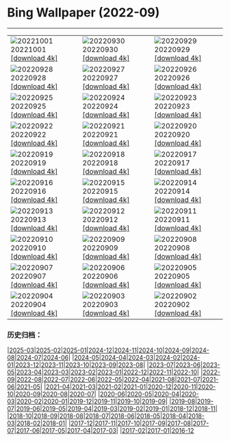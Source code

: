 # Bing Wallpaper (2022-09)
**************

<table><tr><td><img class="wallpaper" src="https://www.bing.com/th?id=OHR.BridalVeilFalls_EN-IN3773661130_1920x1080.jpg" alt="20221001"> 20221001 <a class="wallpaper_link" href="https://www.bing.com/th?id=OHR.BridalVeilFalls_EN-IN3773661130_UHD.jpg">[download 4k]</a></td><td><img class="wallpaper" src="https://www.bing.com/th?id=OHR.EubalaenaAustralis_EN-IN2975314371_1920x1080.jpg" alt="20220930"> 20220930 <a class="wallpaper_link" href="https://www.bing.com/th?id=OHR.EubalaenaAustralis_EN-IN2975314371_UHD.jpg">[download 4k]</a></td><td><img class="wallpaper" src="https://www.bing.com/th?id=OHR.InfiniD_EN-IN2161897930_1920x1080.jpg" alt="20220929"> 20220929 <a class="wallpaper_link" href="https://www.bing.com/th?id=OHR.InfiniD_EN-IN2161897930_UHD.jpg">[download 4k]</a></td></tr><tr><td><img class="wallpaper" src="https://www.bing.com/th?id=OHR.ToyTrainShimla_EN-IN1920290957_1920x1080.jpg" alt="20220928"> 20220928 <a class="wallpaper_link" href="https://www.bing.com/th?id=OHR.ToyTrainShimla_EN-IN1920290957_UHD.jpg">[download 4k]</a></td><td><img class="wallpaper" src="https://www.bing.com/th?id=OHR.YellowstoneUGB_EN-IN3218333114_1920x1080.jpg" alt="20220927"> 20220927 <a class="wallpaper_link" href="https://www.bing.com/th?id=OHR.YellowstoneUGB_EN-IN3218333114_UHD.jpg">[download 4k]</a></td><td><img class="wallpaper" src="https://www.bing.com/th?id=OHR.SusitnaRiver_EN-IN2619893035_1920x1080.jpg" alt="20220926"> 20220926 <a class="wallpaper_link" href="https://www.bing.com/th?id=OHR.SusitnaRiver_EN-IN2619893035_UHD.jpg">[download 4k]</a></td></tr><tr><td><img class="wallpaper" src="https://www.bing.com/th?id=OHR.AmazonMangroves_EN-IN2262837682_1920x1080.jpg" alt="20220925"> 20220925 <a class="wallpaper_link" href="https://www.bing.com/th?id=OHR.AmazonMangroves_EN-IN2262837682_UHD.jpg">[download 4k]</a></td><td><img class="wallpaper" src="https://www.bing.com/th?id=OHR.DarkSkyAcadia_EN-IN1497457710_1920x1080.jpg" alt="20220924"> 20220924 <a class="wallpaper_link" href="https://www.bing.com/th?id=OHR.DarkSkyAcadia_EN-IN1497457710_UHD.jpg">[download 4k]</a></td><td><img class="wallpaper" src="https://www.bing.com/th?id=OHR.GoldenJellyfish_EN-IN4273842650_1920x1080.jpg" alt="20220923"> 20220923 <a class="wallpaper_link" href="https://www.bing.com/th?id=OHR.GoldenJellyfish_EN-IN4273842650_UHD.jpg">[download 4k]</a></td></tr><tr><td><img class="wallpaper" src="https://www.bing.com/th?id=OHR.LastDollarRoad_EN-IN2409980698_1920x1080.jpg" alt="20220922"> 20220922 <a class="wallpaper_link" href="https://www.bing.com/th?id=OHR.LastDollarRoad_EN-IN2409980698_UHD.jpg">[download 4k]</a></td><td><img class="wallpaper" src="https://www.bing.com/th?id=OHR.PWPeaceDoves_EN-IN1499522423_1920x1080.jpg" alt="20220921"> 20220921 <a class="wallpaper_link" href="https://www.bing.com/th?id=OHR.PWPeaceDoves_EN-IN1499522423_UHD.jpg">[download 4k]</a></td><td><img class="wallpaper" src="https://www.bing.com/th?id=OHR.SitkaOtters_EN-IN0922348423_1920x1080.jpg" alt="20220920"> 20220920 <a class="wallpaper_link" href="https://www.bing.com/th?id=OHR.SitkaOtters_EN-IN0922348423_UHD.jpg">[download 4k]</a></td></tr><tr><td><img class="wallpaper" src="https://www.bing.com/th?id=OHR.QueenFuneral_EN-IN0072238637_1920x1080.jpg" alt="20220919"> 20220919 <a class="wallpaper_link" href="https://www.bing.com/th?id=OHR.QueenFuneral_EN-IN0072238637_UHD.jpg">[download 4k]</a></td><td><img class="wallpaper" src="https://www.bing.com/th?id=OHR.ArashiyamaBamboo_EN-IN0589878479_1920x1080.jpg" alt="20220918"> 20220918 <a class="wallpaper_link" href="https://www.bing.com/th?id=OHR.ArashiyamaBamboo_EN-IN0589878479_UHD.jpg">[download 4k]</a></td><td><img class="wallpaper" src="https://www.bing.com/th?id=OHR.Wellenflug_EN-IN8703571340_1920x1080.jpg" alt="20220917"> 20220917 <a class="wallpaper_link" href="https://www.bing.com/th?id=OHR.Wellenflug_EN-IN8703571340_UHD.jpg">[download 4k]</a></td></tr><tr><td><img class="wallpaper" src="https://www.bing.com/th?id=OHR.PianePuma_EN-IN8215054258_1920x1080.jpg" alt="20220916"> 20220916 <a class="wallpaper_link" href="https://www.bing.com/th?id=OHR.PianePuma_EN-IN8215054258_UHD.jpg">[download 4k]</a></td><td><img class="wallpaper" src="https://www.bing.com/th?id=OHR.MarbleCanyon_EN-IN7065098083_1920x1080.jpg" alt="20220915"> 20220915 <a class="wallpaper_link" href="https://www.bing.com/th?id=OHR.MarbleCanyon_EN-IN7065098083_UHD.jpg">[download 4k]</a></td><td><img class="wallpaper" src="https://www.bing.com/th?id=OHR.NalandaUniversity_EN-IN0326821062_1920x1080.jpg" alt="20220914"> 20220914 <a class="wallpaper_link" href="https://www.bing.com/th?id=OHR.NalandaUniversity_EN-IN0326821062_UHD.jpg">[download 4k]</a></td></tr><tr><td><img class="wallpaper" src="https://www.bing.com/th?id=OHR.GSDNPest_EN-IN4591436794_1920x1080.jpg" alt="20220913"> 20220913 <a class="wallpaper_link" href="https://www.bing.com/th?id=OHR.GSDNPest_EN-IN4591436794_UHD.jpg">[download 4k]</a></td><td><img class="wallpaper" src="https://www.bing.com/th?id=OHR.Aracari_EN-IN1457900474_1920x1080.jpg" alt="20220912"> 20220912 <a class="wallpaper_link" href="https://www.bing.com/th?id=OHR.Aracari_EN-IN1457900474_UHD.jpg">[download 4k]</a></td><td><img class="wallpaper" src="https://www.bing.com/th?id=OHR.KeralaIndia_EN-IN9612927300_1920x1080.jpg" alt="20220911"> 20220911 <a class="wallpaper_link" href="https://www.bing.com/th?id=OHR.KeralaIndia_EN-IN9612927300_UHD.jpg">[download 4k]</a></td></tr><tr><td><img class="wallpaper" src="https://www.bing.com/th?id=OHR.KLMidAutumn_EN-IN3314420087_1920x1080.jpg" alt="20220910"> 20220910 <a class="wallpaper_link" href="https://www.bing.com/th?id=OHR.KLMidAutumn_EN-IN3314420087_UHD.jpg">[download 4k]</a></td><td><img class="wallpaper" src="https://www.bing.com/th?id=OHR.BHNMBelize_EN-IN2914788416_1920x1080.jpg" alt="20220909"> 20220909 <a class="wallpaper_link" href="https://www.bing.com/th?id=OHR.BHNMBelize_EN-IN2914788416_UHD.jpg">[download 4k]</a></td><td><img class="wallpaper" src="https://www.bing.com/th?id=OHR.KathakaliDance_EN-IN1727759079_1920x1080.jpg" alt="20220908"> 20220908 <a class="wallpaper_link" href="https://www.bing.com/th?id=OHR.KathakaliDance_EN-IN1727759079_UHD.jpg">[download 4k]</a></td></tr><tr><td><img class="wallpaper" src="https://www.bing.com/th?id=OHR.MuseudoAmanha_EN-IN7752199486_1920x1080.jpg" alt="20220907"> 20220907 <a class="wallpaper_link" href="https://www.bing.com/th?id=OHR.MuseudoAmanha_EN-IN7752199486_UHD.jpg">[download 4k]</a></td><td><img class="wallpaper" src="https://www.bing.com/th?id=OHR.SquirrelMushroom_EN-IN7015548158_1920x1080.jpg" alt="20220906"> 20220906 <a class="wallpaper_link" href="https://www.bing.com/th?id=OHR.SquirrelMushroom_EN-IN7015548158_UHD.jpg">[download 4k]</a></td><td><img class="wallpaper" src="https://www.bing.com/th?id=OHR.TaigaRoad_EN-IN6002852309_1920x1080.jpg" alt="20220905"> 20220905 <a class="wallpaper_link" href="https://www.bing.com/th?id=OHR.TaigaRoad_EN-IN6002852309_UHD.jpg">[download 4k]</a></td></tr><tr><td><img class="wallpaper" src="https://www.bing.com/th?id=OHR.ArambolBeach_EN-IN5435187663_1920x1080.jpg" alt="20220904"> 20220904 <a class="wallpaper_link" href="https://www.bing.com/th?id=OHR.ArambolBeach_EN-IN5435187663_UHD.jpg">[download 4k]</a></td><td><img class="wallpaper" src="https://www.bing.com/th?id=OHR.MalaysiaTwinTowers_EN-IN4494674825_1920x1080.jpg" alt="20220903"> 20220903 <a class="wallpaper_link" href="https://www.bing.com/th?id=OHR.MalaysiaTwinTowers_EN-IN4494674825_UHD.jpg">[download 4k]</a></td><td><img class="wallpaper" src="https://www.bing.com/th?id=OHR.SeitanLimania_EN-IN3708251989_1920x1080.jpg" alt="20220902"> 20220902 <a class="wallpaper_link" href="https://www.bing.com/th?id=OHR.SeitanLimania_EN-IN3708251989_UHD.jpg">[download 4k]</a></td></tr></table>

### 历史归档：

|[2025-03](/../2025-03/2025-03.md)|[2025-02](/../2025-02/2025-02.md)|[2025-01](/../2025-01/2025-01.md)|[2024-12](/../2024-12/2024-12.md)|[2024-11](/../2024-11/2024-11.md)|[2024-10](/../2024-10/2024-10.md)|[2024-09](/../2024-09/2024-09.md)|[2024-08](/../2024-08/2024-08.md)|[2024-07](/../2024-07/2024-07.md)|[2024-06](/../2024-06/2024-06.md)|
|[2024-05](/../2024-05/2024-05.md)|[2024-04](/../2024-04/2024-04.md)|[2024-03](/../2024-03/2024-03.md)|[2024-02](/../2024-02/2024-02.md)|[2024-01](/../2024-01/2024-01.md)|[2023-12](/../2023-12/2023-12.md)|[2023-11](/../2023-11/2023-11.md)|[2023-10](/../2023-10/2023-10.md)|[2023-09](/../2023-09/2023-09.md)|[2023-08](/../2023-08/2023-08.md)|
|[2023-07](/../2023-07/2023-07.md)|[2023-06](/../2023-06/2023-06.md)|[2023-05](/../2023-05/2023-05.md)|[2023-04](/../2023-04/2023-04.md)|[2023-03](/../2023-03/2023-03.md)|[2023-02](/../2023-02/2023-02.md)|[2023-01](/../2023-01/2023-01.md)|[2022-12](/../2022-12/2022-12.md)|[2022-11](/../2022-11/2022-11.md)|[2022-10](/../2022-10/2022-10.md)|
|[2022-09](/2022-09.md)|[2022-08](/../2022-08/2022-08.md)|[2022-07](/../2022-07/2022-07.md)|[2022-06](/../2022-06/2022-06.md)|[2022-05](/../2022-05/2022-05.md)|[2022-04](/../2022-04/2022-04.md)|[2021-08](/../2021-08/2021-08.md)|[2021-07](/../2021-07/2021-07.md)|[2021-06](/../2021-06/2021-06.md)|[2021-05](/../2021-05/2021-05.md)|
|[2021-04](/../2021-04/2021-04.md)|[2021-03](/../2021-03/2021-03.md)|[2021-02](/../2021-02/2021-02.md)|[2021-01](/../2021-01/2021-01.md)|[2020-12](/../2020-12/2020-12.md)|[2020-11](/../2020-11/2020-11.md)|[2020-10](/../2020-10/2020-10.md)|[2020-09](/../2020-09/2020-09.md)|[2020-08](/../2020-08/2020-08.md)|[2020-07](/../2020-07/2020-07.md)|
|[2020-06](/../2020-06/2020-06.md)|[2020-05](/../2020-05/2020-05.md)|[2020-04](/../2020-04/2020-04.md)|[2020-03](/../2020-03/2020-03.md)|[2020-02](/../2020-02/2020-02.md)|[2020-01](/../2020-01/2020-01.md)|[2019-12](/../2019-12/2019-12.md)|[2019-11](/../2019-11/2019-11.md)|[2019-10](/../2019-10/2019-10.md)|[2019-09](/../2019-09/2019-09.md)|
|[2019-08](/../2019-08/2019-08.md)|[2019-07](/../2019-07/2019-07.md)|[2019-06](/../2019-06/2019-06.md)|[2019-05](/../2019-05/2019-05.md)|[2019-04](/../2019-04/2019-04.md)|[2019-03](/../2019-03/2019-03.md)|[2019-02](/../2019-02/2019-02.md)|[2019-01](/../2019-01/2019-01.md)|[2018-12](/../2018-12/2018-12.md)|[2018-11](/../2018-11/2018-11.md)|
|[2018-10](/../2018-10/2018-10.md)|[2018-09](/../2018-09/2018-09.md)|[2018-08](/../2018-08/2018-08.md)|[2018-07](/../2018-07/2018-07.md)|[2018-06](/../2018-06/2018-06.md)|[2018-05](/../2018-05/2018-05.md)|[2018-04](/../2018-04/2018-04.md)|[2018-03](/../2018-03/2018-03.md)|[2018-02](/../2018-02/2018-02.md)|[2018-01](/../2018-01/2018-01.md)|
|[2017-12](/../2017-12/2017-12.md)|[2017-11](/../2017-11/2017-11.md)|[2017-10](/../2017-10/2017-10.md)|[2017-09](/../2017-09/2017-09.md)|[2017-08](/../2017-08/2017-08.md)|[2017-07](/../2017-07/2017-07.md)|[2017-06](/../2017-06/2017-06.md)|[2017-05](/../2017-05/2017-05.md)|[2017-04](/../2017-04/2017-04.md)|[2017-03](/../2017-03/2017-03.md)|
|[2017-02](/../2017-02/2017-02.md)|[2017-01](/../2017-01/2017-01.md)|[2016-12](/../2016-12/2016-12.md)